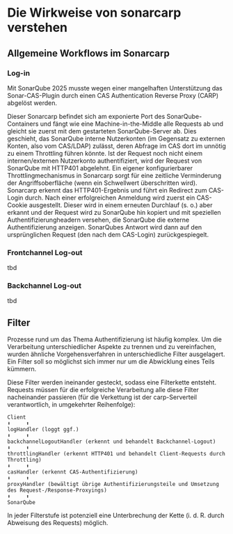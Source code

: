 # Die Wirkweise von sonarcarp verstehen

## Allgemeine Workflows im Sonarcarp

### Log-in

Mit SonarQube 2025 musste wegen einer mangelhaften Unterstützung das Sonar-CAS-Plugin durch einen CAS Authentication
Reverse Proxy (CARP) abgelöst werden.

Dieser Sonarcarp befindet sich am exponierte Port des SonarQube-Containers und fängt wie eine Machine-in-the-Middle alle
Requests ab und gleicht sie zuerst mit dem gestarteten SonarQube-Server ab. Dies geschieht, das SonarQube interne
Nutzerkonten (im Gegensatz zu externen Konten, also vom CAS/LDAP) zulässt, deren Abfrage im CAS dort im unnötig zu einem
Throttling führen könnte. Ist der Request noch nicht einem internen/externen Nutzerkonto authentifiziert, wird der 
Request von SonarQube mit HTTP401 abgelehnt. Ein eigener konfigurierbarer Throttlingmechanismus in Sonarcarp sorgt für
eine zeitliche Verminderung der Angriffsoberfläche (wenn ein Schwellwert überschritten wird). Sonarcarp erkennt das 
HTTP401-Ergebnis und führt ein Redirect zum CAS-Login durch. Nach einer erfolgreichen Anmeldung wird zuerst ein 
CAS-Cookie ausgestellt. Dieser wird in einem erneuten Durchlauf (s. o.) aber erkannt und der Request wird zu SonarQube
hin kopiert und mit speziellen Authentifizierungheadern versehen, die SonarQube die externe Authentifizierung anzeigen.
SonarQubes Antwort wird dann auf den ursprünglichen Request (den nach dem CAS-Login) zurückgespiegelt.

### Frontchannel Log-out

tbd

### Backchannel Log-out 

tbd

## Filter

Prozesse rund um das Thema Authentifizierung ist häufig komplex. Um die Verarbeitung unterschiedlicher Aspekte zu 
trennen und zu vereinfachen, wurden ähnliche Vorgehensverfahren in unterschiedliche Filter ausgelagert. Ein Filter soll
so möglichst sich immer nur um die Abwicklung eines Teils kümmern.

Diese Filter werden ineinander gesteckt, sodass eine Filterkette entsteht. Requests müssen für die erfolgreiche 
Verarbeitung alle diese Filter nacheinander passieren (für die Verkettung ist der carp-Serverteil verantwortlich, in 
umgekehrter Reihenfolge):

```
Client
⬇️     ⬆️
logHandler (loggt ggf.)
⬇️     ⬆️
backchannelLogoutHandler (erkennt und behandelt Backchannel-Logout)
⬇️     ⬆️
throttlingHandler (erkennt HTTP401 und behandelt Client-Requests durch Throttling) 
⬇️     ⬆️
casHandler (erkennt CAS-Authentifizierung)
⬇️     ⬆️
proxyHandler (bewältigt übrige Authentifizierungsteile und Umsetzung des Request-/Response-Proxyings)
⬇️     ⬆️
SonarQube
```

In jeder Filterstufe ist potenziell eine Unterbrechung der Kette (i. d. R. durch Abweisung des Requests) möglich.